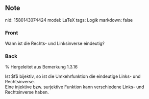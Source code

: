 ## Note
nid: 1580143074424
model: LaTeX
tags: Logik
markdown: false

### Front
Wann ist die Rechts- und Linksinverse eindeutig?

### Back
% Hergeleitet aus Bemerkung 1.3.16
<div>
  Ist $f$ bijektiv, so ist die Umkehrfunktion die eindeutige Links-
  und Rechtsinverse.
</div>
<div>
  Eine injektive bzw. surjektive Funktion kann verschiedene Links-
  und Rechtsinverse haben.
</div>

